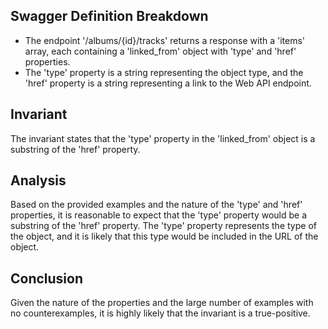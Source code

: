 ## Swagger Definition Breakdown
- The endpoint '/albums/{id}/tracks' returns a response with a 'items' array, each containing a 'linked_from' object with 'type' and 'href' properties.
- The 'type' property is a string representing the object type, and the 'href' property is a string representing a link to the Web API endpoint.

## Invariant
The invariant states that the 'type' property in the 'linked_from' object is a substring of the 'href' property.

## Analysis
Based on the provided examples and the nature of the 'type' and 'href' properties, it is reasonable to expect that the 'type' property would be a substring of the 'href' property. The 'type' property represents the type of the object, and it is likely that this type would be included in the URL of the object.

## Conclusion
Given the nature of the properties and the large number of examples with no counterexamples, it is highly likely that the invariant is a true-positive.
